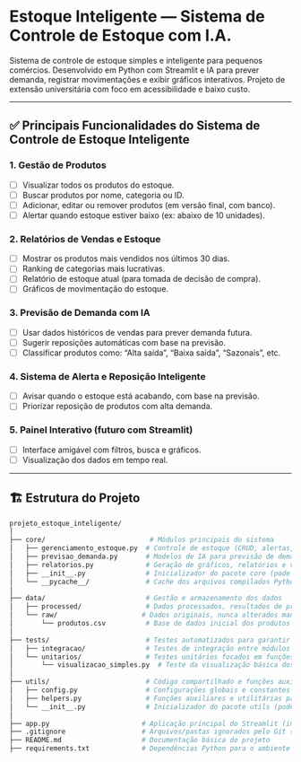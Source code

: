 # Estoque Inteligente — Sistema de Controle de Estoque com I.A.
Sistema de controle de estoque simples e inteligente para pequenos comércios. Desenvolvido em Python com Streamlit e IA para prever demanda, registrar movimentações e exibir gráficos interativos. Projeto de extensão universitária com foco em acessibilidade e baixo custo.

---

## ✅ Principais Funcionalidades do Sistema de Controle de Estoque Inteligente

### 1. **Gestão de Produtos**

* [ ] Visualizar todos os produtos do estoque.
* [ ] Buscar produtos por nome, categoria ou ID.
* [ ] Adicionar, editar ou remover produtos (em versão final, com banco).
* [ ] Alertar quando estoque estiver baixo (ex: abaixo de 10 unidades).

### 2. **Relatórios de Vendas e Estoque**

* [ ] Mostrar os produtos mais vendidos nos últimos 30 dias.
* [ ] Ranking de categorias mais lucrativas.
* [ ] Relatório de estoque atual (para tomada de decisão de compra).
* [ ] Gráficos de movimentação do estoque.

### 3. **Previsão de Demanda com IA**

* [ ] Usar dados históricos de vendas para prever demanda futura.
* [ ] Sugerir reposições automáticas com base na previsão.
* [ ] Classificar produtos como: “Alta saída”, “Baixa saída”, “Sazonais”, etc.

### 4. **Sistema de Alerta e Reposição Inteligente**

* [ ] Avisar quando o estoque está acabando, com base na previsão.
* [ ] Priorizar reposição de produtos com alta demanda.

### 5. **Painel Interativo (futuro com Streamlit)**

* [ ] Interface amigável com filtros, busca e gráficos.
* [ ] Visualização dos dados em tempo real.

---

## 🏗️ Estrutura do Projeto

```bash
projeto_estoque_inteligente/
│
├── core/                          # Módulos principais do sistema
│   ├── gerenciamento_estoque.py  # Controle de estoque (CRUD, alertas, manipulação dos dados dos produtos)
│   ├── previsao_demanda.py       # Modelos de IA para previsão de demanda e comportamento do estoque
│   ├── relatorios.py             # Geração de gráficos, relatórios e visualizações para análise
│   ├── __init__.py               # Inicializador do pacote core (pode ficar vazio)
│   └── __pycache__/              # Cache dos arquivos compilados Python (gerado automaticamente)
│
├── data/                         # Gestão e armazenamento dos dados
│   ├── processed/                # Dados processados, resultados de previsões, arquivos intermediários
│   └── raw/                     # Dados originais, nunca alterados manualmente
│       └── produtos.csv          # Base de dados inicial dos produtos em CSV
│
├── tests/                        # Testes automatizados para garantir qualidade e funcionamento
│   ├── integracao/               # Testes de integração entre módulos do sistema
│   └── unitarios/                # Testes unitários focados em funções específicas
│       └── visualizacao_simples.py  # Teste da visualização básica dos dados CSV
│
├── utils/                        # Código compartilhado e funções auxiliares reutilizáveis
│   ├── config.py                 # Configurações globais e constantes do sistema
│   ├── helpers.py                # Funções auxiliares e utilitárias para o projeto
│   └── __init__.py               # Inicializador do pacote utils (pode ficar vazio)
│
├── app.py                       # Aplicação principal do Streamlit (interface web do sistema)
├── .gitignore                   # Arquivos/pastas ignorados pelo Git (ex: __pycache__, .env)
├── README.md                    # Documentação básica do projeto
├── requirements.txt             # Dependências Python para o ambiente do projeto

